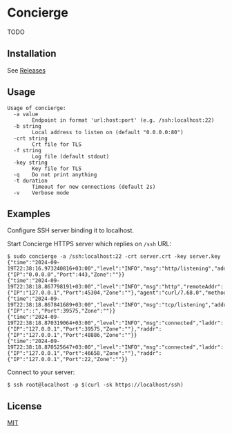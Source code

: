 # Concierge

TODO

## Installation

See [Releases](https://github.com/jackcvr/reverssh/releases)

## Usage

```shell
Usage of concierge:
  -a value
    	Endpoint in format 'url:host:port' (e.g. /ssh:localhost:22)
  -b string
    	Local address to listen on (default "0.0.0.0:80")
  -crt string
    	Crt file for TLS
  -f string
    	Log file (default stdout)
  -key string
    	Key file for TLS
  -q	Do not print anything
  -t duration
    	Timeout for new connections (default 2s)
  -v	Verbose mode
```

## Examples

Configure SSH server binding it to localhost.

Start Concierge HTTPS server which replies on `/ssh` URL: 

```shell
$ sudo concierge -a /ssh:localhost:22 -crt server.crt -key server.key
{"time":"2024-09-19T22:38:16.973240816+03:00","level":"INFO","msg":"http/listening","addr":{"IP":"0.0.0.0","Port":443,"Zone":""}}
{"time":"2024-09-19T22:38:18.867798191+03:00","level":"INFO","msg":"http","remoteAddr":{"IP":"127.0.0.1","Port":45304,"Zone":""},"agent":"curl/7.68.0","method":"GET","url":"/ssh"}
{"time":"2024-09-19T22:38:18.867841689+03:00","level":"INFO","msg":"tcp/listening","addr":{"IP":"::","Port":39575,"Zone":""}}
{"time":"2024-09-19T22:38:18.870319064+03:00","level":"INFO","msg":"connected","laddr":{"IP":"127.0.0.1","Port":39575,"Zone":""},"raddr":{"IP":"127.0.0.1","Port":48886,"Zone":""}}
{"time":"2024-09-19T22:38:18.870525647+03:00","level":"INFO","msg":"connected","laddr":{"IP":"127.0.0.1","Port":46658,"Zone":""},"raddr":{"IP":"127.0.0.1","Port":22,"Zone":""}}
```

Connect to your server:

```shell
$ ssh root@localhost -p $(curl -sk https://localhost/ssh)
```

## License

[MIT](https://spdx.org/licenses/MIT.html) 